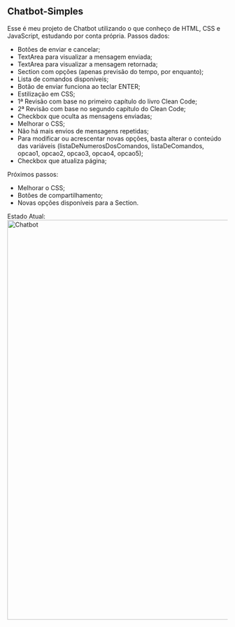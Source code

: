 ## Chatbot-Simples
Esse é meu projeto de Chatbot utilizando o que conheço de HTML, CSS e JavaScript, estudando por conta própria.
Passos dados:
- Botões de enviar e cancelar;
- TextArea para visualizar a mensagem enviada;
- TextArea para visualizar a mensagem retornada;
- Section com opções (apenas previsão do tempo, por enquanto);
- Lista de comandos disponíveis;
- Botão de enviar funciona ao teclar ENTER;
- Estilização em CSS;
- 1ª Revisão com base no primeiro capítulo do livro Clean Code;
- 2ª Revisão com base no segundo capítulo do Clean Code;
- Checkbox que oculta as mensagens enviadas;
- Melhorar o CSS;
- Não há mais envios de mensagens repetidas;
- Para modificar ou acrescentar novas opções, basta alterar o conteúdo das variáveis (listaDeNumerosDosComandos, listaDeComandos, opcao1, opcao2, opcao3, opcao4, opcao5);
- Checkbox que atualiza página;

Próximos passos:
- Melhorar o CSS;
- Botões de compartilhamento;
- Novas opções disponíveis para a Section.
 

Estado Atual:
<img width="915" alt="Chatbot" src="https://user-images.githubusercontent.com/89490313/164136099-d0a3f15f-bdcd-44a6-9a41-20c700db0a34.png">
